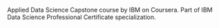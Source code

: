 Applied Data Science Capstone course by IBM on Coursera. Part of IBM Data Science Professional Certificate specialization.
